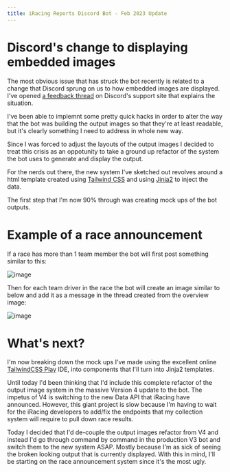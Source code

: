 ```yaml
---
title: iRacing Reports Discord Bot - Feb 2023 Update
---
```


# Discord's change to displaying embedded images

The most obvious issue that has struck the bot recently is related to a change that Discord sprung on us to how embedded images are displayed. I've opened [a feedback thread](https://support.discord.com/hc/en-us/community/posts/12194681062039-New-image-layout-has-broken-my-bot) on Discord's support site that explains the situation.

I've been able to implemnt some pretty quick hacks in order to alter the way that the bot was building the output images so that they're at least readable, but it's clearly something I need to address in whole new way.

Since I was forced to adjust the layouts of the output images I decided to treat this crisis as an oppotunity to take a ground up refactor of the system the bot uses to generate and display the output.

For the nerds out there, the new system I've sketched out revolves around a html template created using [Tailwind CSS](https://tailwindcss.com/) and using [Jinja2](https://jinja.palletsprojects.com/en/3.1.x/) to inject the data.

The first step that I'm now 90% through was creating mock ups of the bot outputs.

# Example of a race announcement

If a race has more than 1 team member the bot will first post something similar to this:

![image](https://user-images.githubusercontent.com/658935/220802533-1d860d86-7a86-4474-837e-243dcce64925.png)

Then for each team driver in the race the bot will create an image similar to below and add it as a message in the thread created from the overview image:

![image](https://user-images.githubusercontent.com/658935/220804971-36187766-b5a4-4373-a670-ebfc84d47ddc.png)

# What's next?

I'm now breaking down the mock ups I've made using the excellent online [TailwindCSS Play](https://play.tailwindcss.com/kED7RP0hKS?size=562x600) IDE, into components that I'll turn into Jinja2 templates.

Until today I'd been thinking that I'd include this complete refactor of the output image system in the massive Version 4 update to the bot. The impetus of V4 is switching to the new Data API that iRacing have announced. However, this giant project is slow because I'm having to wait for the iRacing developers to add/fix the endpoints that my collection system will require to pull down race results.

Today I decided that I'd de-couple the output images refactor from V4 and instead I'd go through command by command in the production V3 bot and switch them to the new system ASAP. Mostly because I'm as sick of seeing the broken looking output that is currently displayed. With this in mind, I'll be starting on the race announcement system since it's the most ugly.

